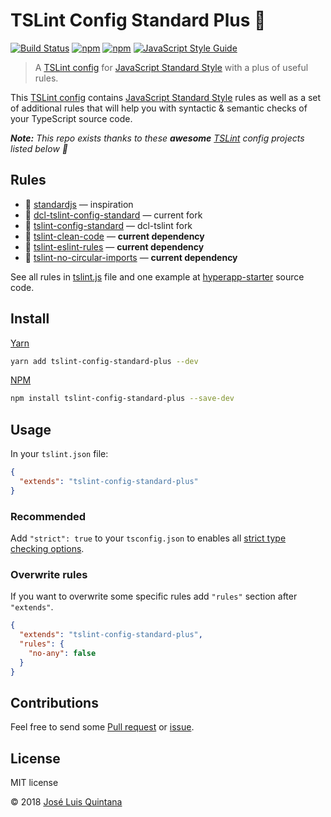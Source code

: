 # TSLint Config Standard Plus :green_apple:

[![Build Status](https://travis-ci.org/joseluisq/tslint-config-standard-plus.svg?branch=master)](https://travis-ci.org/joseluisq/tslint-config-standard-plus) [![npm](https://img.shields.io/npm/v/tslint-config-standard-plus.svg)](https://www.npmjs.com/package/tslint-config-standard-plus) [![npm](https://img.shields.io/npm/dt/tslint-config-standard-plus.svg)](https://www.npmjs.com/package/tslint-config-standard-plus) [![JavaScript Style Guide](https://img.shields.io/badge/code_style-standard-brightgreen.svg)](https://standardjs.com)

> A [TSLint config](https://palantir.github.io/tslint/usage/tslint-json/) for [JavaScript Standard Style](http://standardjs.com/) with a plus of useful rules.

This [TSLint config](https://palantir.github.io/tslint/usage/tslint-json/) contains [JavaScript Standard Style](http://standardjs.com/) rules as well as a set of additional rules that will help you with syntactic & semantic checks of your TypeScript source code.

*__Note:__ This repo exists thanks to these __awesome__ [TSLint](https://palantir.github.io/tslint/) config projects listed below :tada:*

## Rules

- :1st_place_medal: [standardjs](http://standardjs.com/) — inspiration
- :1st_place_medal: [dcl-tslint-config-standard](https://github.com/decentraland/dcl-tslint-config-standard) — current fork
- :1st_place_medal: [tslint-config-standard](https://github.com/blakeembrey/tslint-config-standard) — dcl-tslint fork
- :medal_sports: [tslint-clean-code](https://github.com/Glavin001/tslint-clean-code) — __current dependency__
- :medal_sports: [tslint-eslint-rules](https://github.com/buzinas/tslint-eslint-rules) — __current dependency__
- :medal_sports: [tslint-no-circular-imports](https://github.com/bcherny/tslint-no-circular-imports) — __current dependency__

See all rules in [tslint.js](./tslint.js) file and one example at [hyperapp-starter](https://github.com/joseluisq/hyperapp-starter) source code.

## Install

[Yarn](https://github.com/yarnpkg/)

```sh
yarn add tslint-config-standard-plus --dev
```

[NPM](https://www.npmjs.com/)

```sh
npm install tslint-config-standard-plus --save-dev
```

## Usage

In your `tslint.json` file:

```json
{
  "extends": "tslint-config-standard-plus"
}
```

### Recommended

Add `"strict": true` to your `tsconfig.json` to enables all [strict type checking options](https://www.typescriptlang.org/docs/handbook/compiler-options.html).

### Overwrite rules

If you want to overwrite some specific rules add `"rules"` section after `"extends"`.

```json
{
  "extends": "tslint-config-standard-plus",
  "rules": {
    "no-any": false
  }
}
```

## Contributions

Feel free to send some [Pull request](https://github.com/joseluisq/tslint-config-standard-plus/pulls) or [issue](https://github.com/joseluisq/tslint-config-standard-plus/issues).

## License

MIT license

© 2018 [José Luis Quintana](http://git.io/joseluisq)
